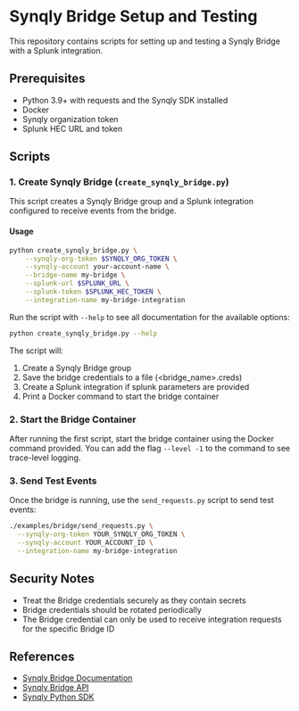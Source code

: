 
# Synqly Bridge Setup and Testing

This repository contains scripts for setting up and testing a Synqly Bridge with a Splunk integration.

## Prerequisites

- Python 3.9+ with requests and the Synqly SDK installed
- Docker
- Synqly organization token
- Splunk HEC URL and token

## Scripts

### 1. Create Synqly Bridge (`create_synqly_bridge.py`)

This script creates a Synqly Bridge group and a Splunk integration configured to receive events from the bridge.

#### Usage

```bash
python create_synqly_bridge.py \
    --synqly-org-token $SYNQLY_ORG_TOKEN \
    --synqly-account your-account-name \
    --bridge-name my-bridge \
    --splunk-url $SPLUNK_URL \
    --splunk-token $SPLUNK_HEC_TOKEN \
    --integration-name my-bridge-integration
```

Run the script with `--help` to see all documentation for the available options:

```bash
python create_synqly_bridge.py --help
```

The script will:

1. Create a Synqly Bridge group
2. Save the bridge credentials to a file (<bridge_name>.creds)
3. Create a Splunk integration if splunk parameters are provided
4. Print a Docker command to start the bridge container

### 2. Start the Bridge Container

After running the first script, start the bridge container using the Docker command provided.
You can add the flag `--level -1` to the command to see trace-level logging.

### 3. Send Test Events

Once the bridge is running, use the `send_requests.py` script to send test events:

```bash
./examples/bridge/send_requests.py \
  --synqly-org-token YOUR_SYNQLY_ORG_TOKEN \
  --synqly-account YOUR_ACCOUNT_ID \
  --integration-name my-bridge-integration
```

## Security Notes

- Treat the Bridge credentials securely as they contain secrets
- Bridge credentials should be rotated periodically
- The Bridge credential can only be used to receive integration requests for the specific Bridge ID

## References

- [Synqly Bridge Documentation](https://docs.synqly.com/bridge/agent-setup)
- [Synqly Bridge API](https://docs.synqly.com/api-reference/management/bridges)
- [Synqly Python SDK](https://github.com/Synqly/python-sdk)
